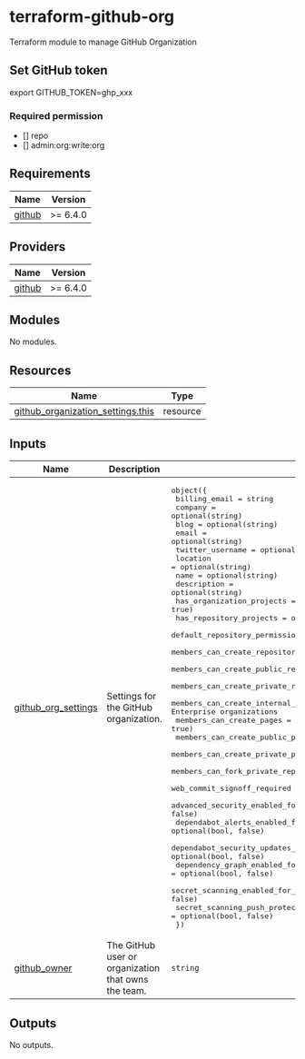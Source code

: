 # terraform-github-org

Terraform module to manage GitHub Organization

## Set GitHub token

export GITHUB_TOKEN=ghp_xxx

### Required permission

- [] repo
- [] admin:org:write:org

## Requirements

| Name | Version |
|------|---------|
| <a name="requirement_github"></a> [github](#requirement\_github) | >= 6.4.0 |

## Providers

| Name | Version |
|------|---------|
| <a name="provider_github"></a> [github](#provider\_github) | >= 6.4.0 |

## Modules

No modules.

## Resources

| Name | Type |
|------|------|
| [github_organization_settings.this](https://registry.terraform.io/providers/integrations/github/latest/docs/resources/organization_settings) | resource |

## Inputs

| Name | Description | Type | Default | Required |
|------|-------------|------|---------|:--------:|
| <a name="input_github_org_settings"></a> [github\_org\_settings](#input\_github\_org\_settings) | Settings for the GitHub organization. | <pre>object({<br/>    billing_email                                                = string<br/>    company                                                      = optional(string)<br/>    blog                                                         = optional(string)<br/>    email                                                        = optional(string)<br/>    twitter_username                                             = optional(string)<br/>    location                                                     = optional(string)<br/>    name                                                         = optional(string)<br/>    description                                                  = optional(string)<br/>    has_organization_projects                                    = optional(bool, true)<br/>    has_repository_projects                                      = optional(bool, true)<br/>    default_repository_permission                                = optional(string, "read")<br/>    members_can_create_repositories                              = optional(bool, true)<br/>    members_can_create_public_repositories                       = optional(bool, true)<br/>    members_can_create_private_repositories                      = optional(bool, true)<br/>    members_can_create_internal_repositories                     = optional(bool, false) # For Enterprise organizations<br/>    members_can_create_pages                                     = optional(bool, true)<br/>    members_can_create_public_pages                              = optional(bool, true)<br/>    members_can_create_private_pages                             = optional(bool, true)<br/>    members_can_fork_private_repositories                        = optional(bool, false)<br/>    web_commit_signoff_required                                  = optional(bool, false)<br/>    advanced_security_enabled_for_new_repositories               = optional(bool, false)<br/>    dependabot_alerts_enabled_for_new_repositories               = optional(bool, false)<br/>    dependabot_security_updates_enabled_for_new_repositories     = optional(bool, false)<br/>    dependency_graph_enabled_for_new_repositories                = optional(bool, false)<br/>    secret_scanning_enabled_for_new_repositories                 = optional(bool, false)<br/>    secret_scanning_push_protection_enabled_for_new_repositories = optional(bool, false)<br/>  })</pre> | n/a | yes |
| <a name="input_github_owner"></a> [github\_owner](#input\_github\_owner) | The GitHub user or organization that owns the team. | `string` | `null` | no |

## Outputs

No outputs.
